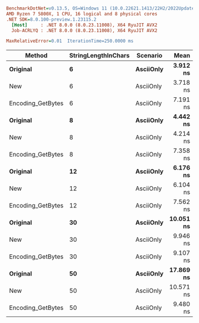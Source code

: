 ``` ini

BenchmarkDotNet=v0.13.5, OS=Windows 11 (10.0.22621.1413/22H2/2022Update/SunValley2)
AMD Ryzen 7 5800X, 1 CPU, 16 logical and 8 physical cores
.NET SDK=8.0.100-preview.1.23115.2
  [Host]     : .NET 8.0.0 (8.0.23.11008), X64 RyuJIT AVX2
  Job-ACRLYQ : .NET 8.0.0 (8.0.23.11008), X64 RyuJIT AVX2

MaxRelativeError=0.01  IterationTime=250.0000 ms  

```
|            Method | StringLengthInChars |  Scenario |      Mean |     Error |    StdDev |
|------------------ |-------------------- |---------- |----------:|----------:|----------:|
|          **Original** |                   **6** | **AsciiOnly** |  **3.912 ns** | **0.0200 ns** | **0.0167 ns** |
|               New |                   6 | AsciiOnly |  3.718 ns | 0.0260 ns | 0.0243 ns |
| Encoding_GetBytes |                   6 | AsciiOnly |  7.191 ns | 0.0293 ns | 0.0260 ns |
|          **Original** |                   **8** | **AsciiOnly** |  **4.442 ns** | **0.0284 ns** | **0.0251 ns** |
|               New |                   8 | AsciiOnly |  4.214 ns | 0.0191 ns | 0.0178 ns |
| Encoding_GetBytes |                   8 | AsciiOnly |  7.358 ns | 0.0625 ns | 0.0554 ns |
|          **Original** |                  **12** | **AsciiOnly** |  **6.176 ns** | **0.0725 ns** | **0.0642 ns** |
|               New |                  12 | AsciiOnly |  6.104 ns | 0.0693 ns | 0.0648 ns |
| Encoding_GetBytes |                  12 | AsciiOnly |  7.562 ns | 0.0198 ns | 0.0176 ns |
|          **Original** |                  **30** | **AsciiOnly** | **10.051 ns** | **0.0471 ns** | **0.0393 ns** |
|               New |                  30 | AsciiOnly |  9.946 ns | 0.0431 ns | 0.0403 ns |
| Encoding_GetBytes |                  30 | AsciiOnly |  9.107 ns | 0.0736 ns | 0.0652 ns |
|          **Original** |                  **50** | **AsciiOnly** | **17.869 ns** | **0.1720 ns** | **0.1609 ns** |
|               New |                  50 | AsciiOnly | 10.571 ns | 0.0442 ns | 0.0392 ns |
| Encoding_GetBytes |                  50 | AsciiOnly |  9.480 ns | 0.0200 ns | 0.0167 ns |
